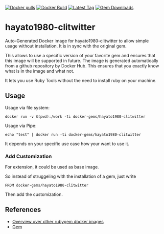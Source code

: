 [![Docker pulls](https://img.shields.io/docker/pulls/rubygem/hayato1980-clitwitter.svg)](https://hub.docker.com/r/rubygem/hayato1980-clitwitter/)
[![Docker Build](https://img.shields.io/docker/automated/rubygem/hayato1980-clitwitter.svg)](https://hub.docker.com/r/rubygem/hayato1980-clitwitter/)
[![Latest Tag](https://img.shields.io/github/tag/docker-rubygem/hayato1980-clitwitter.svg)](https://hub.docker.com/r/rubygem/hayato1980-clitwitter/)
[![Gem Downloads](https://img.shields.io/gem/dt/hayato1980-clitwitter.svg)](https://rubygems.org/gems/hayato1980-clitwitter/)
# hayato1980-clitwitter

Auto-Generated Docker image for hayato1980-clitwitter to allow simple usage without installation.
It is in sync with the original gem.

This allows to use a specific version of your favorite gem and ensures that this image will be supported in future.
The image is generated automatically from a github repository by Docker Hub.
This ensures that you exactly know what is in the image and what not.

It lets you use Ruby Tools without the need to install ruby on your machine.

## Usage

Usage via file system:

`docker run -v $(pwd):/work -ti docker-gems/hayato1980-clitwitter`

Usage via Pipe:

`echo "test" | docker run -ti docker-gems/hayato1980-clitwitter`

It depends on your specific use case how your want to use it.

### Add Customization

For extension, it could be used as base image.

So instead of struggeling with the installation of a gem, just write

`FROM docker-gems/hayato1980-clitwitter`

Then add the customization.

## References

 - [Overview over other rubygem docker images](https://github.com/thinkbot/docker-rubygem)
 - [Gem](https://rubygems.org/gems/hayato1980-clitwitter/)
